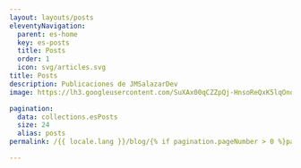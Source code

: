 ```yaml
---
layout: layouts/posts
eleventyNavigation:
  parent: es-home
  key: es-posts
  title: Posts
  order: 1
  icon: svg/articles.svg
title: Posts
description: Publicaciones de JMSalazarDev
image: https://lh3.googleusercontent.com/SuXAx00qCZZpQj-HnsoReQxK5lqOnqH4QMFOURnaSqMQef243MxCs_Cs6WzlrlMZeQectdWnY1gv9zDydaA#width=1280&height=400

pagination:
  data: collections.esPosts
  size: 24
  alias: posts
permalink: /{{ locale.lang }}/blog/{% if pagination.pageNumber > 0 %}page-{{ pagination.pageNumber + 1 }}/{% endif %}

---
```

